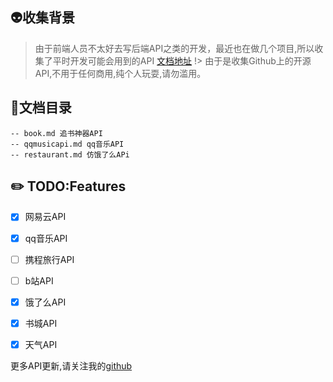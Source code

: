 ## 👽收集背景
> 由于前端人员不太好去写后端API之类的开发，最近也在做几个项目,所以收集了平时开发可能会用到的API
[文档地址](http://47.97.180.232:8230/#/)
!> 由于是收集Github上的开源API,不用于任何商用,纯个人玩耍,请勿滥用。
## 📃文档目录
```
-- book.md 追书神器API
-- qqmusicapi.md qq音乐API
-- restaurant.md 仿饿了么APi
```

## ✏️ TODO:Features
- [x] 网易云API
- [x] qq音乐API
- [ ] 携程旅行API
- [ ] b站API
- [x] 饿了么API
- [x] 书城API
- [x] 天气API


更多API更新,请关注我的[github](https://github.com/251205668)     

